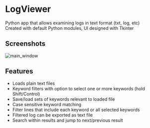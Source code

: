 # LogViewer
Python app that allows examining logs in text format (txt, log, etc)  
Created with default Python modules, UI designed with Tkinter

## Screenshots
![main_window](https://github.com/SorinCirneala/LogViewer/assets/59473688/221770fc-21b8-4217-ba4e-5a307abe2ee2)

## Features
- Loads plain text files
- Keyword filters with option to select one or more keywords (hold Shift/Control)
- Save/load sets of keywords relevant to loaded file
- Case sensitive keyword matching
- Filter lines that include each keyword or all selected keywords
- Filtered log can be exported as text file
- Search within results and jump to next/previous result
